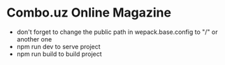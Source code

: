 # Combo.uz Online Magazine
- don't forget to change the public path in wepack.base.config to "/" or another one
- npm run dev to serve project
- npm run build to build project